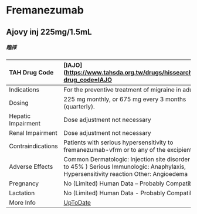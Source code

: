 # Fremanezumab

## Ajovy inj 225mg/1.5mL

##### 臨採

| TAH Drug Code      | [IAJO](https://www.tahsda.org.tw/drugs/hissearch.php?drug_code=IAJO                                                                      |
|:-------------------|:-----------------------------------------------------------------------------------------------------------------------------------------|
| Indications        | For the preventive treatment of migraine in adults.                                                                                      |
| Dosing             | 225 mg monthly, or 675 mg every 3 months (quarterly).                                                                                    |
| Hepatic Impairment | Dose adjustment not necessary                                                                                                            |
| Renal Impairment   | Dose adjustment not necessary                                                                                                            |
| Contraindications  | Patients with serious hypersensitivity to fremanezumab-vfrm or to any of the excipients.                                                 |
| Adverse Effects    | Common Dermatologic: Injection site disorder (43% to 45% ) Serious Immunologic: Anaphylaxis, Hypersensitivity reaction Other: Angioedema |
| Pregnancy          | No (Limited) Human Data – Probably Compatible                                                                                            |
| Lactation          | No (Limited) Human Data - Probably Compatible                                                                                            |
| More Info          | [UpToDate](https://www.uptodate.com/contents/fremanezumab-drug-information)                                                              |

